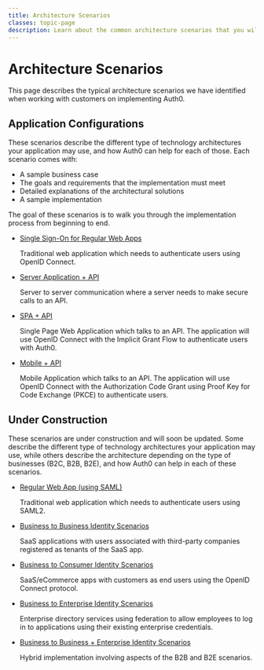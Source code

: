 ```yaml
---
title: Architecture Scenarios
classes: topic-page
description: Learn about the common architecture scenarios that you will use to solve the authorization and authentication needs of your application.
---
```

# Architecture Scenarios

This page describes the typical architecture scenarios we have identified when working with customers on implementing Auth0.

## Application Configurations

These scenarios describe the different type of technology architectures your application may use, and how Auth0 can help for each of those. Each scenario comes with:

* A sample business case
* The goals and requirements that the implementation must meet
* Detailed explanations of the architectural solutions
* A sample implementation

The goal of these scenarios is to walk you through the implementation process from beginning to end.

<ul class="topic-links">
  <li>
    <i class="icon icon-budicon-715"></i><a href="/architecture-scenarios/web-app-sso">Single Sign-On for Regular Web Apps</a>
    <p>Traditional web application which needs to authenticate users using OpenID Connect.</p>
  </li>
  <li>
    <i class="icon icon-budicon-715"></i><a href="/architecture-scenarios/server-api">Server Application + API</a>
    <p>Server to server communication where a server needs to make secure calls to an API.</p>
  </li>
  <li>
    <i class="icon icon-budicon-715"></i><a href="/architecture-scenarios/spa-api">SPA + API</a>
    <p>Single Page Web Application which talks to an API. The application will use OpenID Connect with the Implicit Grant Flow to authenticate users with Auth0.</p>
  </li>
  <li>
    <i class="icon icon-budicon-715"></i><a href="/architecture-scenarios/mobile-api">Mobile + API</a>
    <p>Mobile Application which talks to an API. The application will use OpenID Connect with the Authorization Code Grant using Proof Key for Code Exchange (PKCE) to authenticate users.</p>
  </li>
</ul>

## Under Construction

These scenarios are under construction and will soon be updated. Some describe the different type of technology architectures your application may use, while others describe the architecture depending on the type of businesses (B2C, B2B, B2E), and how Auth0 can help in each of these scenarios.

<ul class="topic-links">
  <li>
    <i class="icon icon-budicon-715"></i><a href="/architecture-scenarios/web-saml">Regular Web App (using SAML)</a>
    <p>Traditional web application which needs to authenticate users using SAML2.</p>
  </li>
  <li>
    <i class="icon icon-budicon-715"></i><a href="/architecture-scenarios/b2b">Business to Business Identity Scenarios</a>
    <p>SaaS applications with users associated with third-party companies registered as tenants of the SaaS app.</p>
  </li>
  <li>
    <i class="icon icon-budicon-715"></i><a href="/architecture-scenarios/b2c">Business to Consumer Identity Scenarios</a>
    <p>SaaS/eCommerce apps with customers as end users using the OpenID Connect protocol.</p>
  </li>
  <li>
    <i class="icon icon-budicon-715"></i><a href="/architecture-scenarios/b2e">Business to Enterprise Identity Scenarios</a>
    <p>Enterprise directory services using federation to allow employees to log in to applications using their existing enterprise credentials.</p>
  </li>
    <li>
    <i class="icon icon-budicon-715"></i><a href="/architecture-scenarios/b2b-b2e">Business to Business + Enterprise Identity Scenarios</a>
    <p>Hybrid implementation involving aspects of the B2B and B2E scenarios.</p>
  </li>
</ul>
